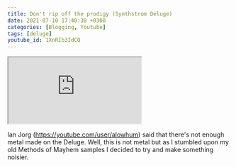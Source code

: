 ```yaml
---
title: Don't rip off the prodigy (Synthstrom Deluge)
date: 2021-07-10 17:40:38 +0300
categories: [Blogging, Youtube]
tags: [deluge]
youtube_id: 1XnRIb3IdCQ
---
```



<div class="embed-responsive embed-responsive-16by9" >
    <iframe class="embed-responsive-item"  src="https://www.youtube.com/embed/{{ page.youtube_id }}"></iframe>
</div>

Ian Jorg (https://youtube.com/user/alowhum) said that there's not enough metal made on the Deluge. Well, this is not metal but as I stumbled upon my old Methods of Mayhem samples I decided to try and make something noisier.
